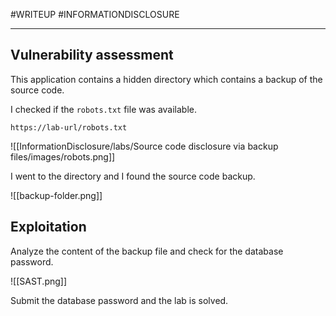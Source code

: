
#WRITEUP 
#INFORMATIONDISCLOSURE 

<hr>

## Vulnerability assessment

This application contains a hidden directory which contains a backup of the source code.

I checked if the `robots.txt` file was available.

`https://lab-url/robots.txt`

![[InformationDisclosure/labs/Source code disclosure via backup files/images/robots.png]]

I went to the directory and I found the source code backup.

![[backup-folder.png]]

## Exploitation

Analyze the content of the backup file and check for the database password.

![[SAST.png]]

Submit the database password and the lab is solved.

